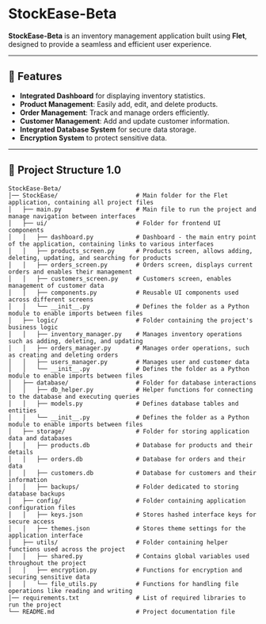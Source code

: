 # StockEase-Beta

**StockEase-Beta** is an inventory management application built using **Flet**, designed to provide a seamless and efficient user experience.

---

## 🚀 Features
- **Integrated Dashboard** for displaying inventory statistics.
- **Product Management**: Easily add, edit, and delete products.
- **Order Management**: Track and manage orders efficiently.
- **Customer Management**: Add and update customer information.
- **Integrated Database System** for secure data storage.
- **Encryption System** to protect sensitive data.

---

## 📂 Project Structure 1.0
```plaintext
StockEase-Beta/
│── StockEase/                      # Main folder for the Flet application, containing all project files
│   ├── main.py                     # Main file to run the project and manage navigation between interfaces
│   ├── ui/                         # Folder for frontend UI components
│   │   ├── dashboard.py            # Dashboard - the main entry point of the application, containing links to various interfaces
│   │   ├── products_screen.py      # Products screen, allows adding, deleting, updating, and searching for products
│   │   ├── orders_screen.py        # Orders screen, displays current orders and enables their management
│   │   ├── customers_screen.py     # Customers screen, enables management of customer data
│   │   ├── components.py           # Reusable UI components used across different screens
│   │   └── __init__.py             # Defines the folder as a Python module to enable imports between files
│   ├── logic/                      # Folder containing the project's business logic
│   │   ├── inventory_manager.py    # Manages inventory operations such as adding, deleting, and updating
│   │   ├── orders_manager.py       # Manages order operations, such as creating and deleting orders
│   │   ├── users_manager.py        # Manages user and customer data
│   │   └── __init__.py             # Defines the folder as a Python module to enable imports between files
│   ├── database/                   # Folder for database interactions
│   │   ├── db_helper.py            # Helper functions for connecting to the database and executing queries
│   │   ├── models.py               # Defines database tables and entities
│   │   └── __init__.py             # Defines the folder as a Python module to enable imports between files
│   ├── storage/                    # Folder for storing application data and databases
│   │   ├── products.db             # Database for products and their details
│   │   ├── orders.db               # Database for orders and their data
│   │   ├── customers.db            # Database for customers and their information
│   │   ├── backups/                # Folder dedicated to storing database backups
│   ├── config/                     # Folder containing application configuration files
│   │   ├── keys.json               # Stores hashed interface keys for secure access
│   │   ├── themes.json             # Stores theme settings for the application interface
│   ├── utils/                      # Folder containing helper functions used across the project
│   │   ├── shared.py               # Contains global variables used throughout the project
│   │   ├── encryption.py           # Functions for encryption and securing sensitive data
│   │   └── file_utils.py           # Functions for handling file operations like reading and writing
│── requirements.txt                # List of required libraries to run the project
└── README.md                       # Project documentation file
```